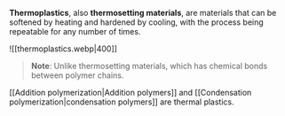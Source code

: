 **Thermoplastics**, also **thermosetting materials**, are materials that can be softened by heating and hardened by cooling, with the process being repeatable for any number of times.

![[thermoplastics.webp|400]]

> **Note**:
> Unlike thermosetting materials, which has chemical bonds between polymer chains.

[[Addition polymerization|Addition polymers]] and [[Condensation polymerization|condensation polymers]] are thermal plastics.

